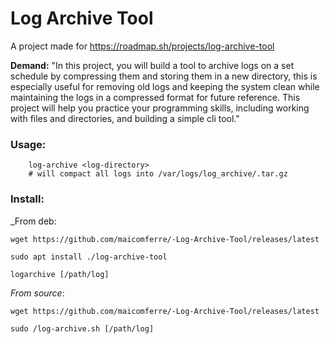 # Log Archive Tool 

A project made for https://roadmap.sh/projects/log-archive-tool

**Demand:**
"In this project, you will build a tool to archive logs on a set schedule by compressing them and storing them in a new directory, this is especially useful for removing old logs and keeping the system clean while maintaining the logs in a compressed format for future reference. This project will help you practice your programming skills, including working with files and directories, and building a simple cli tool."

### Usage:

```
    log-archive <log-directory>
    # will compact all logs into /var/logs/log_archive/.tar.gz 
```

### Install:

_From deb:
```
wget https://github.com/maicomferre/-Log-Archive-Tool/releases/latest

sudo apt install ./log-archive-tool

logarchive [/path/log]

```

_From source_:
```
wget https://github.com/maicomferre/-Log-Archive-Tool/releases/latest

sudo /log-archive.sh [/path/log]

```